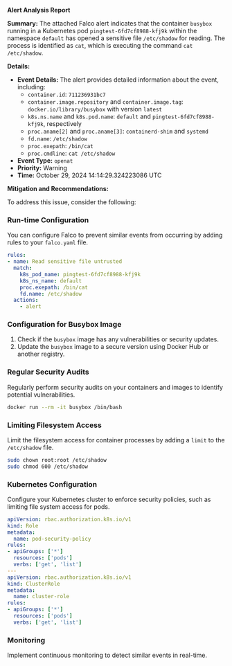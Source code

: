 **Alert Analysis Report**

**Summary:**
The attached Falco alert indicates that the container `busybox` running in a Kubernetes pod `pingtest-6fd7cf8988-kfj9k` within the namespace `default` has opened a sensitive file `/etc/shadow` for reading. The process is identified as `cat`, which is executing the command `cat /etc/shadow`.

**Details:**

*   **Event Details:** The alert provides detailed information about the event, including:
    *   `container.id`: `711236931bc7`
    *   `container.image.repository` and `container.image.tag`: `docker.io/library/busybox` with version `latest`
    *   `k8s.ns.name` and `k8s.pod.name`: `default` and `pingtest-6fd7cf8988-kfj9k`, respectively
    *   `proc.aname[2]` and `proc.aname[3]`: `containerd-shim` and `systemd`
    *   `fd.name`: `/etc/shadow`
    *   `proc.exepath`: `/bin/cat`
    *   `proc.cmdline`: `cat /etc/shadow`
*   **Event Type:** `openat`
*   **Priority:** Warning
*   **Time:** October 29, 2024 14:14:29.324223086 UTC

**Mitigation and Recommendations:**

To address this issue, consider the following:

### Run-time Configuration

You can configure Falco to prevent similar events from occurring by adding rules to your `falco.yaml` file.

```yml
rules:
- name: Read sensitive file untrusted
  match:
    k8s_pod_name: pingtest-6fd7cf8988-kfj9k
    k8s_ns_name: default
    proc.exepath: /bin/cat
    fd.name: /etc/shadow
  actions:
    - alert
```

### Configuration for Busybox Image

1.  Check if the `busybox` image has any vulnerabilities or security updates.
2.  Update the `busybox` image to a secure version using Docker Hub or another registry.

### Regular Security Audits

Regularly perform security audits on your containers and images to identify potential vulnerabilities.

```bash
docker run --rm -it busybox /bin/bash
```

### Limiting Filesystem Access

Limit the filesystem access for container processes by adding a `limit` to the `/etc/shadow` file.

```bash
sudo chown root:root /etc/shadow
sudo chmod 600 /etc/shadow
```

### Kubernetes Configuration

Configure your Kubernetes cluster to enforce security policies, such as limiting file system access for pods.

```yml
apiVersion: rbac.authorization.k8s.io/v1
kind: Role
metadata:
  name: pod-security-policy
rules:
- apiGroups: ['*']
  resources: ['pods']
  verbs: ['get', 'list']
---
apiVersion: rbac.authorization.k8s.io/v1
kind: ClusterRole
metadata:
  name: cluster-role
rules:
- apiGroups: ['*']
  resources: ['pods']
  verbs: ['get', 'list']
```

### Monitoring

Implement continuous monitoring to detect similar events in real-time.